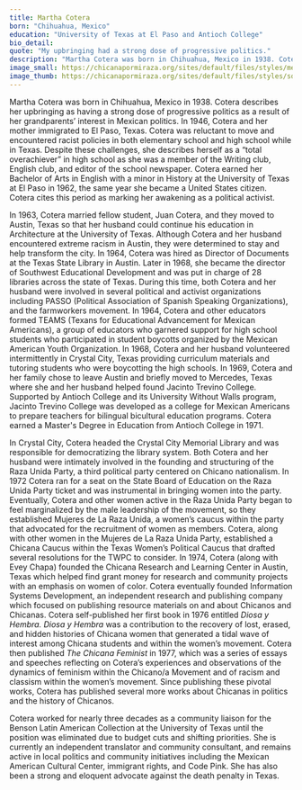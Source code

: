 ```yaml
---
title: Martha Cotera
born: "Chihuahua, Mexico"
education: "University of Texas at El Paso and Antioch College"
bio_detail: 
quote: "My upbringing had a strong dose of progressive politics."
description: "Martha Cotera was born in Chihuahua, Mexico in 1938. Cotera describes her upbringing as having a strong dose of progressive politics as a result of her grandparents’ interest in Mexican politics. In 1946, Cotera and her mother immigrated to El Paso, Texas. Cotera was reluctant to move and encountered racist policies in both elementary school and high school while in Texas. Despite these challenges, she describes herself as a “total overachiever” in high school as she was a member of the Writing club, English club, and editor of the school newspaper."
image_small: https://chicanapormiraza.org/sites/default/files/styles/medium/public/MartaCotera.png
image_thumb: https://chicanapormiraza.org/sites/default/files/styles/square_thumbnail/public/MartaCotera.png
--- 
```


Martha Cotera was born in Chihuahua, Mexico in 1938. Cotera describes her upbringing as having a strong dose of progressive politics as a result of her grandparents’ interest in Mexican politics. In 1946, Cotera and her mother immigrated to El Paso, Texas. Cotera was reluctant to move and encountered racist policies in both elementary school and high school while in Texas. Despite these challenges, she describes herself as a “total overachiever” in high school as she was a member of the Writing club, English club, and editor of the school newspaper. Cotera earned her Bachelor of Arts in English with a minor in History at the University of Texas at El Paso in 1962, the same year she became a United States citizen. Cotera cites this period as marking her awakening as a political activist.

In 1963, Cotera married fellow student, Juan Cotera, and they moved to Austin, Texas so that her husband could continue his education in Architecture at the University of Texas. Although Cotera and her husband encountered extreme racism in Austin, they were determined to stay and help transform the city. In 1964, Cotera was hired as Director of Documents at the Texas State Library in Austin. Later in 1968, she became the director of Southwest Educational Development and was put in charge of 28 libraries across the state of Texas. During this time, both Cotera and her husband were involved in several political and activist organizations including PASSO (Political Association of Spanish Speaking Organizations), and the farmworkers movement. In 1964, Cotera and other educators formed TEAMS (Texans for Educational Advancement for Mexican Americans), a group of educators who garnered support for high school students who participated in student boycotts organized by the Mexican American Youth Organization. In 1968, Cotera and her husband volunteered intermittently in Crystal City, Texas providing curriculum materials and tutoring students who were boycotting the high schools. In 1969, Cotera and her family chose to leave Austin and briefly moved to Mercedes, Texas where she and her husband helped found Jacinto Trevino College. Supported by Antioch College and its University Without Walls program, Jacinto Trevino College was developed as a college for Mexican Americans to prepare teachers for bilingual bicultural education programs. Cotera earned a Master's Degree in Education from Antioch College in 1971. 

In Crystal City, Cotera headed the Crystal City Memorial Library and was responsible for democratizing the library system. Both Cotera and her husband were intimately involved in the founding and structuring of the Raza Unida Party, a third political party centered on Chicano nationalism. In 1972 Cotera ran for a seat on the State Board of Education on the Raza Unida Party ticket and was instrumental in bringing women into the party. Eventually, Cotera and other women active in the Raza Unida Party began to feel marginalized by the male leadership of the movement, so they established Mujeres de La Raza Unida, a women’s caucus within the party that advocated for the recruitment of women as members. Cotera, along with other women in the Mujeres de La Raza Unida Party, established a Chicana Caucus within the Texas Women’s Political Caucus that drafted several resolutions for the TWPC to consider. In 1974, Cotera (along with Evey Chapa) founded the Chicana Research and Learning Center in Austin, Texas which helped find grant money for research and community projects with an emphasis on women of color. Cotera eventually founded Information Systems Development, an independent research and publishing company which focused on publishing resource materials on and about Chicanos and Chicanas. Cotera self-published her first book in 1976 entitled <em>Diosa y Hembra. Diosa y Hembra</em> was a contribution to the recovery of lost, erased, and hidden histories of Chicana women that generated a tidal wave of interest among Chicana students and within the women’s movement. Cotera then published <em>The Chicana Feminist</em> in 1977, which was a series of essays and speeches reflecting on Cotera’s experiences and observations of the dynamics of feminism within the Chicano/a Movement and of racism and classism within the women’s movement. Since publishing these pivotal works, Cotera has published several more works about Chicanas in politics and the history of Chicanos.

Cotera worked for nearly three decades as a community liaison for the Benson Latin American Collection at the University of Texas until the position was eliminated due to budget cuts and shifting priorities. She is currently an independent translator and community consultant, and remains active in local politics and community initiatives including the Mexican American Cultural Center, immigrant rights, and Code Pink. She has also been a strong and eloquent advocate against the death penalty in Texas.
